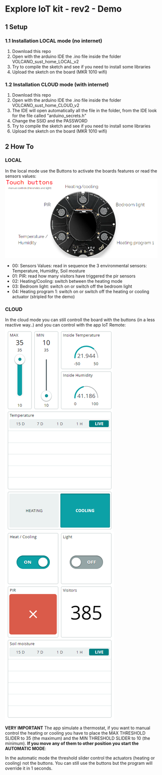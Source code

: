 # Explore IoT kit - rev2 - Demo

## 1 Setup
### 1.1 Installation LOCAL mode (no internet)

 1. Download this repo
 2. Open with the arduino IDE the .ino file inside the folder VOLCANO_sust_home_LOCAL_v2
 3. Try to compile the sketch and see if you need to install some libraries
 4. Upload the sketch on the board (MKR 1010 wifi)

### 1.2 Installation CLOUD mode (with internet)

 1. Download this repo
 2. Open with the arduino IDE the .ino file inside the folder VOLCANO_sust_home_CLOUD_v2
 3. The IDE will open automatically all the file in the folder, from the IDE look for the file called "arduino_secrets.h"
 4. Change the SSID and the PASSWORD
 5. Try to compile the sketch and see if you need to install some libraries
 6. Upload the sketch on the board (MKR 1010 wifi)

## 2 How To

### LOCAL

In the local mode use the Buttons to activate the boards features or read the sensors values:
![buttons](imgs/buttons.png)

 - 00: Sensors Values: read in sequence the 3 environmental sensors: Temperature, Humidity, Soil mosture
 - 01: PIR: read how many visitors have triggered the pir sensors
 - 02: Heating/Cooling: switch between the heating mode
 - 03: Bedroom light: switch on or switch off the bedroom light
 - 04: Heating program 1: switch on or switch off the heating or cooling actuator (stripled for the demo)

### CLOUD

In the cloud mode you can still controll the board with the buttons (in a less reactive way..) and you can control with the app IoT Remote:
![cloud_1](imgs/cloud_1.png) ![cloud_2](imgs/cloud_2.png)


**VERY IMPORTANT**
The app simulate a thermostat, if you want to manual control the heating or cooling you have to place the MAX THRESHOLD SLIDER to 35 (the maximum) and the MIN THRESHOLD SLIDER to 10 (the minimum).
**If you move any of them to other position you start the AUTOMATIC MODE**:

In the automatic mode the threshold slider control the actuators (heating or cooling) not the buttons. You can still use the buttons but the program will override it in 1 seconds.




